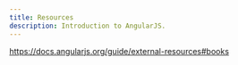 ```yaml
---
title: Resources
description: Introduction to AngularJS.
---
```


https://docs.angularjs.org/guide/external-resources#books